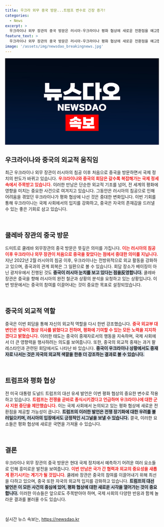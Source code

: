 ```yaml
---
title: 우크라 외무 중국 방문...트럼프 변수로 긴장 증가!
categories:
  - News
excerpt: >
  우크라이나 외무 장관의 중국 방문은 러시아-우크라이나 평화 협상에 새로운 전환점을 예고합니다. 트럼프 변수가 등장하며, 중국의 중재 노력이 가속화될 조짐을 보이고 있습니다.
feature_text: >
  우크라이나 외무 장관의 중국 방문은 러시아-우크라이나 평화 협상에 새로운 전환점을 예고합니다. 트럼프 변수가 등장하며, 중국의 중재 노력이 가속화될 조짐을 보이고 있습니다.
image: '/assets/img/newsdao_breakingnews.jpg'
---
```


<p><img src="/assets/img/newsdao_breakingnews.jpg" alt="koreaapp 속보" /></p>

<h2 data-ke-size="size26">우크라이나와 중국의 외교적 움직임</h2>

<p data-ke-size="size16">최근 우크라이나 외무 장관이 러시아의 침공 이후 처음으로 중국을 방문하면서 국제 정치의 판도가 바뀌고 있습니다. <b><span style="color: #ee2323;">우크라이나와 중국의 회담은 갈수록 복잡해가는 국제 정세 속에서 주목받고 있습니다.</span></b> 이러한 만남은 단순한 외교적 기조를 넘어, 전 세계의 평화에 영향을 미치는 중요한 사건으로 여겨지고 있습니다. 그동안은 러시아의 침공으로 인해 어려움을 겪었던 우크라이나가 평화 협상에 나선 것은 중대한 변화입니다. 이번 기회를 통해 우크라이나는 국제 사회에서의 입지를 강화하고, 중국은 자국의 존재감을 드러낼 수 있는 좋은 기회로 삼고 있습니다.</p>

<p data-ke-size="size16">&nbsp;</p>

<h2 data-ke-size="size26">쿨레바 장관의 중국 방문</h2>

<p data-ke-size="size16">드미트로 쿨레바 외무장관의 중국 방문은 뜻깊은 의미를 가집니다. <b><span style="color: #ee2323;">이는 러시아의 침공 이후 우크라이나 외무 장관이 처음으로 중국을 찾았다는 점에서 중대한 의미를 지닙니다.</span></b> 지난 2022년 2월 러시아의 침공 이후, 우크라이나는 전방위적으로 외교 활동을 강화하고 있으며, 중국과의 관계 회복은 그 일환으로 볼 수 있습니다. 회담 장소가 베이징이 아닌 광저우에서 진행된 것도 <b><span style="background-color: #21538527;">중국이 러시아 눈치를 보고 있다는 점을反영합니다.</span></b> 쿨레바 장관은 중국을 향해 러시아의 완전 철군과 상황의 분석을 요청하고 있는 상황입니다. 이번 방문에서는 중국의 참여를 이끌어내는 것이 중요한 목표로 설정되었습니다.</p>

<p data-ke-size="size16">&nbsp;</p>

<h2 data-ke-size="size26">중국의 외교적 역할</h2>

<p data-ke-size="size16">중국은 이번 회담을 통해 자신의 외교적 역할을 다시 한번 강조했습니다. <b><span style="color: #ee2323;">중국 외교부 대변인은 양국이 협상 의사를 밝혔다고 전하며, 평화에 기여할 수 있는 모든 노력을 지지하겠다고 밝혔습니다.</span></b> 이러한 태도는 중국이 중재자로서의 행동을 지속하며, 국제 사회에서 더 큰 영향력을 행사하려는 의도를 보여줍니다. 또한, 중국의 외교적 중재는 과거 팔레스타인과 관련된 회담에서도 나타난 바 있습니다. <b><span style="background-color: #21538527;">중국이 우크라이나 상황에서도 중재자로 나서는 것은 자국의 외교적 색깔을 한층 더 강조하는 결과로 볼 수 있습니다.</span></b></p>

<p data-ke-size="size16">&nbsp;</p>

<h2 data-ke-size="size26">트럼프와 평화 협상</h2>

<p data-ke-size="size16">전 미국 대통령 도널드 트럼프의 대선 유세 발언은 이번 평화 협상의 중요한 변수로 작용하고 있습니다. <b><span style="color: #ee2323;">트럼프는 전쟁을 곧바로 종식시키겠다고 언급하며 우크라이나에 대한 군사 지원 중단을 제안했습니다.</span></b> 이는 국제 사회에서 논의되고 있는 평화 협상에 새로운 전환점을 제공할 가능성이 큽니다. <b><span style="background-color: #21538527;">트럼프의 이러한 발언은 전쟁 장기화에 대한 우려를 불러일으키며, 러시아의 입장에서도 긍정적인 시그널을 보낼 수 있습니다.</span></b> 결국, 이러한 요소들은 평화 협상에 새로운 국면을 가져올 수 있습니다.</p>

<p data-ke-size="size16">&nbsp;</p>

<h2 data-ke-size="size26">결론</h2>

<p data-ke-size="size16">우크라이나 외무 장관의 중국 방문은 현대 국제 정치에서 예측하기 어려운 여러 요소들로 인해 흥미로운 발전을 보여줍니다. <b><span style="color: #ee2323;">이번 만남은 국가 간 협력과 외교의 중요성을 새롭게 환기시키는 계기가 될 것입니다.</span></b> 쿨레바 장관은 중국의 참여를 이끌어내기 위해 최선을 다하고 있으며, 중국 또한 자국의 외교적 입지를 강화하고 있습니다. <b><span style="background-color: #21538527;">트럼프의 대선 발언은 이 모든 사건의 중심에 있어, 평화 협상에 대한 새로운 시각을 열어가는 것이 중요합니다.</span></b> 이러한 이슈들은 앞으로도 주목받아야 하며, 국제 사회의 다양한 반응과 함께 놀라운 결과를 불러올 수도 있습니다.</p>

<p data-ke-size="size16">&nbsp;</p>
실시간 뉴스 속보는, <a href="https://newsdao.kr" rel="dofollow">https://newsdao.kr</a>


